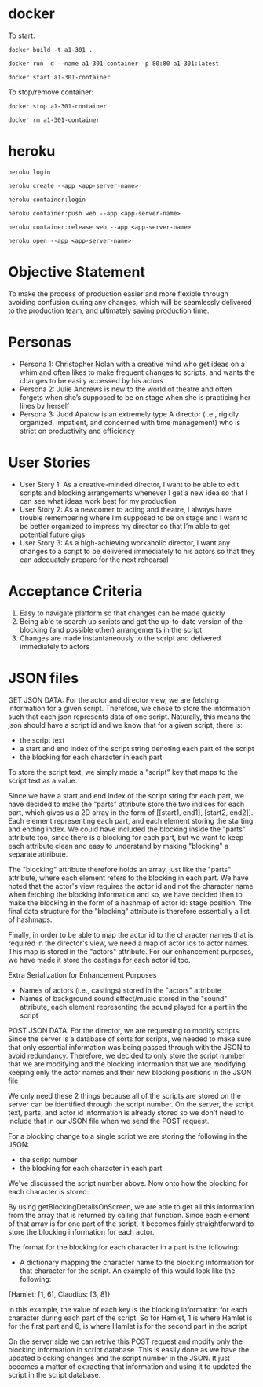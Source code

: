 # docker
To start:

`docker build -t a1-301 .`

`docker run -d --name a1-301-container -p 80:80 a1-301:latest`

`docker start a1-301-container`

To stop/remove container:

`docker stop a1-301-container`

`docker rm a1-301-container`

# heroku
`heroku login`

`heroku create --app <app-server-name>`

`heroku container:login`

`heroku container:push web --app <app-server-name>`

`heroku container:release web --app <app-server-name>`

`heroku open --app <app-server-name>`

# Objective Statement
To make the process of production easier and more flexible through avoiding confusion during any changes, which will be seamlessly delivered to the production team, and ultimately saving production time.

# Personas 
- Persona 1: Christopher Nolan with a creative mind who get ideas on a whim and often likes to make frequent changes to scripts, and wants the changes to be easily accessed by his actors
- Persona 2: Julie Andrews is new to the world of theatre and often forgets when she’s supposed to be on stage when she is practicing her lines by herself
- Persona 3: Judd Apatow is an extremely type A director (i.e., rigidly organized, impatient, and concerned with time management) who is strict on productivity and efficiency

# User Stories
- User Story 1: As a creative-minded director, I want to be able to edit scripts and blocking arrangements whenever I get a new idea so that I can see what ideas work best for my production
- User Story 2: As a newcomer to acting and theatre, I always have trouble remembering where I’m supposed to be on stage and I want to be better organized to impress my director so that I’m able to get potential future gigs
- User Story 3: As a high-achieving workaholic director, I want any changes to a script to be delivered immediately to his actors so that they can adequately prepare for the next rehearsal

# Acceptance Criteria
1. Easy to navigate platform so that changes can be made quickly
2. Being able to search up scripts and get the up-to-date version of the blocking (and possible other) arrangements in the script
3. Changes are made instantaneously to the script and delivered immediately to actors

# JSON files
GET JSON DATA:
For the actor and director view, we are fetching information for a given script.
Therefore, we chose to store the information such that each json represents data of one script.
Naturally, this means the json should have a script id and we know that for a given script, there is:
- the script text 
- a start and end index of the script string denoting each part of the script
- the blocking for each character in each part

To store the script text, we simply made a "script" key that maps to the script text as a value.

Since we have a start and end index of the script string for each part, we have decided to make the "parts" attribute store
the two indices for each part, which gives us a 2D array in the form of [[start1, end1], [start2, end2]].
Each element representing each part, and each element storing the starting and ending index.
We could have included the blocking inside the "parts" attribute too, since there is a blocking for each part, but we want
to keep each attribute clean and easy to understand by making "blocking" a separate attribute.

The "blocking" attribute therefore holds an array, just like the "parts" attribute, where each element refers to the blocking in each part.
We have noted that the actor's view requires the actor id and not the character name when fetching the blocking information and so, we have decided then to make the blocking in the form of a hashmap of actor id: stage position. The final data structure for the "blocking" attribute is therefore essentially a list of hashmaps.

Finally, in order to be able to map the actor id to the character names that is required in the director's view, we need a map of actor ids to actor names. This map is stored in the "actors" attribute. For our enhancement purposes, we have made it store the castings for each actor id too.

Extra Serialization for Enhancement Purposes
- Names of actors (i.e., castings) stored in the "actors" attribute
- Names of background sound effect/music stored in the "sound" attribute, each element representing the sound played for a part in the script

POST JSON DATA:
For the director, we are requesting to modify scripts. Since the server is a database of sorts for scripts, we needed to make sure that only essential information was being passed through with the JSON to avoid redundancy.
Therefore, we decided to only store the script number that we are modifying and the blocking information that we are modifying keeping only the actor names and their new blocking positions in the JSON file

We only need these 2 things because all of the scripts are stored on the server can be identified through the script number. On the server, the script text, parts, and actor id information is already stored so we don't need to include that in our JSON file when we send the POST request. 

For a blocking change to a single script we are storing the following in the JSON:
- the script number 
- the blocking for each character in each part

We've discussed the script number above. Now onto how the blocking for each character is stored:

By using getBlockingDetailsOnScreen, we are able to get all this information from the array that is returned by calling that function. Since each element of that array is for one part of the script, 
it becomes fairly straightforward to store the blocking information for each actor. 

The format for the blocking for each character in a part is the following:
- A dictionary mapping the character name to the blocking information for that character for the script. An example of this would look like the following:

{Hamlet: [1, 6], Claudius: [3, 8]}

In this example, the value of each key is the blocking information for each character during each part of the script. So for Hamlet, 1 is where Hamlet is for the first part and 6, is where Hamlet is for the second part in the script

On the server side we can retrive this POST request and modify only the blocking information in script database. This is easily done as we have the updated blocking changes and the script number in the JSON. 
It just becomes a matter of extracting that information and using it to updated the script in the script database.
